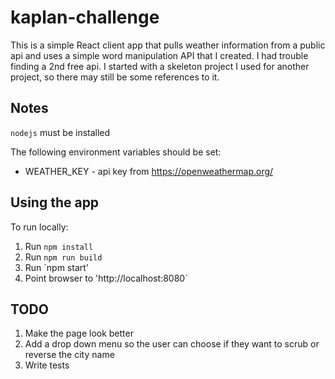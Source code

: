 # kaplan-challenge
This is a simple React client app that pulls weather information from a public api and uses a simple word manipulation API that I created.  I had trouble finding a 2nd free api.  I started with a skeleton project I used for another project, so there may still be some references to it.

## Notes
`nodejs` must be installed

The following environment variables should be set:
* WEATHER_KEY - api key from https://openweathermap.org/

## Using the  app
To run locally:
1. Run `npm install`
1. Run `npm run build`
1. Run `npm start'
1. Point browser to 'http://localhost:8080`

## TODO
1. Make the page look better
1. Add a drop down menu so the user can choose if they want to scrub or reverse the city name
1. Write tests


